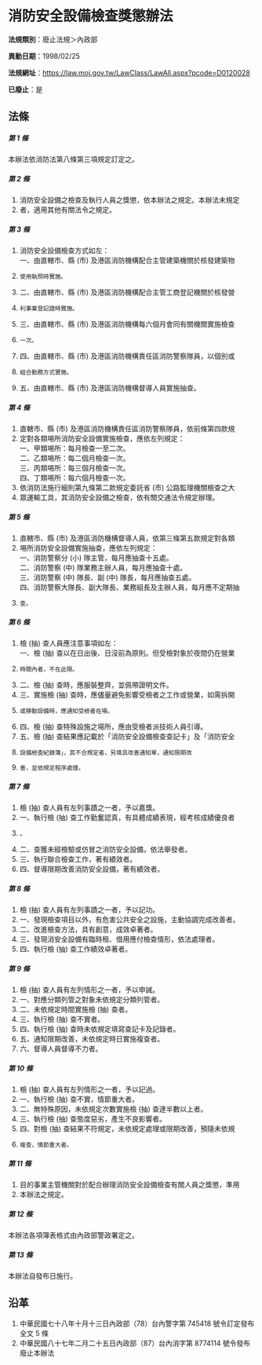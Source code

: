 # 消防安全設備檢查獎懲辦法

**法規類別**：廢止法規＞內政部

**異動日期**：1998/02/25  

**法規網址**：https://law.moj.gov.tw/LawClass/LawAll.aspx?pcode=D0120028

**已廢止**：是



## 法條
##### 第 1 條
本辦法依消防法第八條第三項規定訂定之。

##### 第 2 條
1. 消防安全設備之檢查及執行人員之獎懲，依本辦法之規定。本辦法未規定
1. 者，適用其他有關法令之規定。

##### 第 3 條
1. 消防安全設備檢查方式如左：  
一、由直轄市、縣 (市) 及港區消防機構配合主管建築機關於核發建築物
1.     使用執照時實施。
1. 二、由直轄市、縣 (市) 及港區消防機構配合主管工商登記機關於核發營
1.     利事業登記證時實施。
1. 三、由直轄市、縣 (市) 及港區消防機構每六個月會同有關機關實施檢查
1.     一次。
1. 四、由直轄市、縣 (市) 及港區消防機構責任區消防警察隊員，以個別或
1.     組合勤務方式實施。
1. 五、由直轄市、縣 (市) 及港區消防機構督導人員實施抽查。

##### 第 4 條
1. 直轄市、縣 (市) 及港區消防機構責任區消防警察隊員，依前條第四款規
1. 定對各類埸所消防安全設備實施檢查，應依左列規定：  
一、甲類埸所：每月檢查一至二次。  
二、乙類埸所：每二個月檢查一次。  
三、丙類埸所：每三個月檢查一次。  
四、丁類埸所：每六個月檢查一次。
1. 依消防法施行細則第九條第二款規定委託省 (市) 公路監理機關檢查之大
1. 眾運輸工具，其消防安全設備之檢查，依有關交通法令規定辦理。

##### 第 5 條
1. 直轄市、縣 (市) 及港區消防機構督導人員，依第三條第五款規定對各類
1. 埸所消防安全設備實施抽查，應依左列規定：  
一、消防警察分 (小) 隊主管，每月應抽查十五處。  
二、消防警察 (中) 隊業務主辦人員，每月應抽查十處。  
三、消防警察 (中) 隊長、副 (中) 隊長，每月應抽查五處。  
四、消防警察大隊長、副大隊長、業務組長及主辦人員，每月應不定期抽
1.     查。

##### 第 6 條
1. 檢 (抽) 查人員應注意事項如左：  
一、檢 (抽) 查以在日出後、日沒前為原則。但受檢對象於夜間仍在營業
1.     時間內者，不在此限。
1. 二、檢 (抽) 查時，應服裝整齊，並佩帶證明文件。
1. 三、實施檢 (抽) 查時，應儘量避免影響受檢者之工作或營業，如需拆開
1.     或移動設備時，應通知受檢者在場。
1. 四、檢 (抽) 查特殊設施之場所，應由受檢者派技術人員引導。
1. 五、檢 (抽) 查結果應記載於「消防安全設備檢查查記卡」及「消防安全
1.     設備檢查紀錄簿」，其不合規定者，另填具改善通知單，通知限期改
1.     善，並依規定程序處理。

##### 第 7 條
1. 檢 (抽) 查人員有左列事蹟之一者，予以嘉獎。
1. 一、執行檢 (抽) 查工作勤奮認真，有具體成績表現，經考核成績優良者
1.     。
1. 二、查獲未經檢驗或仿冒之消防安全設備，依法舉發者。
1. 三、執行聯合檢查工作，著有績效者。
1. 四、督導限期改善消防安全設備，著有績效者。

##### 第 8 條
1. 檢 (抽) 查人員有左列事蹟之一者，予以記功。
1. 一、發現檢查項目以外，有危害公共安全之設施，主動協調完成改善者。
1. 二、改進檢查方法，具有創意，成效卓著者。
1. 三、發現消安全設備有臨時租、借用應付檢查情形，依法處理者。
1. 四、執行檢 (抽) 查工作績效卓著者。

##### 第 9 條
1. 檢 (抽) 查人員有左列情形之一者，予以申誡。
1. 一、對應分類列管之對象未依規定分類列管者。
1. 二、未依規定時間實施檢 (抽) 查者。
1. 三、執行檢 (抽) 查不實者。
1. 四、執行檢 (抽) 查時未依規定填寫查記卡及記錄者。
1. 五、通知限期改善，未依規定時日實施複查者。
1. 六、督導人員督導不力者。

##### 第 10 條
1. 檢 (抽) 查人員有左列情形之一者，予以記過。
1. 一、執行檢 (抽) 查不實，情節重大者。
1. 二、無特殊原因，未依規定次數實施檢 (抽) 查達半數以上者。
1. 三、執行檢 (抽) 查態度惡劣，產生不良影響者。
1. 四、對檢 (抽) 查結果不符規定，未依規定處理或限期改善，預隨未依規
1.     複查，情節重大者。

##### 第 11 條
1. 目的事業主管機關對於配合辦理消防安全設備檢查有關人員之獎懲，準用
1. 本辦法之規定。

##### 第 12 條
本辦法各項簿表格式由內政部警政署定之。

##### 第 13 條
本辦法自發布日施行。

## 沿革
1. 中華民國七十八年十月十三日內政部（78）台內警字第 745418 號令訂定發布全文 5  條
1. 中華民國八十七年二月二十五日內政部（87）台內消字第 8774114  號令發布廢止本辦法
